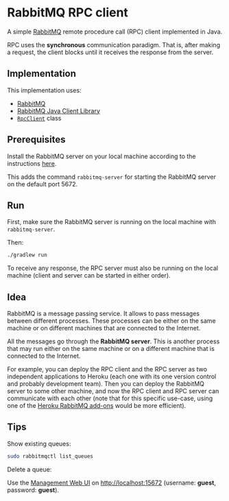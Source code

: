 # RabbitMQ RPC client

A simple [RabbitMQ](http://www.rabbitmq.com/) remote procedure call (RPC) client implemented in Java.

RPC uses the **synchronous** communication paradigm. That is, after making a request, the client blocks until it receives the response from the server.

## Implementation

This implementation uses:

- [RabbitMQ](http://www.rabbitmq.com/)
- [RabbitMQ Java Client Library](http://www.rabbitmq.com/java-client.html)
- [`RpcClient`](http://www.rabbitmq.com/releases/rabbitmq-java-client/current-javadoc/com/rabbitmq/client/RpcClient.html) class

## Prerequisites

Install the RabbitMQ server on your local machine according to the instructions [here](http://www.rabbitmq.com/download.html).

This adds the command `rabbitmq-server` for starting the RabbitMQ server on the default port 5672.

## Run

First, make sure the RabbitMQ server is running on the local machine with `rabbitmq-server`.

Then:

~~~bash
./gradlew run
~~~

To receive any response, the RPC server must also be running on the local machine (client and server can be started in either order).

## Idea

RabbitMQ is a message passing service. It allows to pass messages between different processes. These processes can be either on the same machine or on different machines that are connected to the Internet.

All the messages go through the **RabbitMQ server**. This is another process that may run either on the same machine or on a different machine that is connected to the Internet.

For example, you can deploy the RPC client and the RPC server as two independent applications to Heroku (each one with its one version control and probably development team). Then you can deploy the RabbitMQ server to some other machine, and now the RPC client and RPC server can communicate with each other (note that for this specific use-case, using one of the [Heroku RabbitMQ add-ons](https://elements.heroku.com/search/addons?q=rabbitmq) would be more efficient).

## Tips

Show existing queues:

~~~bash
sudo rabbitmqctl list_queues
~~~

Delete a queue:

Use the [Management Web UI](http://www.rabbitmq.com/management.html) on <http://localhost:15672> (username: **guest**, password: **guest**).
